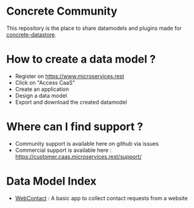 # Concrete Community

This repository is the place to share datamodels and plugins made for [concrete-datastore](https://github.com/netsach/concrete-datastore).

# How to create a data model ?

- Register on https://www.microservices.rest
- Click on "Access CaaS"
- Create an application
- Design a data model
- Export and download the created datamodel

# Where can I find support ?

- Community support is available here on github via issues
- Commercial support is available here : https://customer.caas.microservices.rest/support/

# Data Model Index

- [WebContact](./applications/web-contact) : A basic app to collect contact requests from a website

